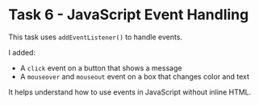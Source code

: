 # Task 6 - JavaScript Event Handling

This task uses `addEventListener()` to handle events.

I added:
- A `click` event on a button that shows a message
- A `mouseover` and `mouseout` event on a box that changes color and text

It helps understand how to use events in JavaScript without inline HTML.
